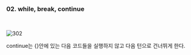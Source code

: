 ### 02. while, break, continue

<br>

![302](https://user-images.githubusercontent.com/75867748/105201300-102b0e80-5b84-11eb-80b5-64eb26ad0f65.png)

continue는 {}안에 있는 다음 코드들을 실행하지 않고 다음 턴으로 건너뛰게 한다.
